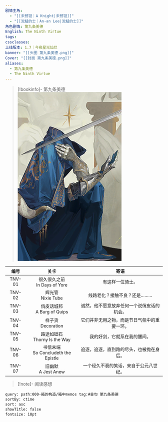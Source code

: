 ```yaml
---
剧情主角:
  - "[[未锈铠｜A Knight|未锈铠]]"
  - "[[泥鯭的士｜An-an Lee|泥鯭的士]]"
角色剧情: 第九条美德
English: The Ninth Virtue
tags: 
cssclasses: 
上线版本: 1.7｜今夜星光灿烂
banner: "[[头图 第九条美德.png]]"
Cover: "[[封面 第九条美德.png]]"
aliases:
  - 第九条美德
  - The Ninth Virtue
---
```

> [!bookinfo]- 第九条美德
> ![封面 第九条美德](assets/未锈铠·第九条美德.assets/封面%20第九条美德.png)
> 
|  编号  |                  关卡                  |                     寄语                     |
| :----: | :------------------------------------: | :------------------------------------------: |
| TNV-01 |    很久很久之前<br/>In Days of Yore    |               有这样一位骑士。               |
| TNV-02 |         辉光管<br/>Nixie Tube          |         线路老化？接触不良？还是………          |
| TNV-03 |    俏皮话城邦<br />A Burg of Quips     |  诚然，他不愿意放弃任何一个说俏皮话的机会。  |
| TNV-04 |         样子货<br/>Decoration          | 它们并非无用之物，而是节日气氛中的重要一环。 |
| TNV-05 |    路途如砥石<br/>Thorny Is the Way    |         我的好剑，它就系在我的腰间。         |
| TNV-06 | 书信末端<br/>So Concludeth the Epistle |   追逐，追逐，直到路的尽头，也被抛在身后。   |
| TNV-07 |         旧幽默<br/>A Jest Anew         |    一个经久不衰的笑话，来自于公元八世纪。    |

> [!note]- 阅读感想

~~~~note-gallery
query: path:000-箱的构造/箱中memos tag:#金句 第九条美德
sortBy: ctime
sort: asc
showTitle: false
fontsize: 10pt
~~~~
